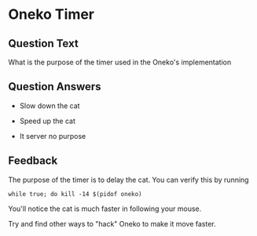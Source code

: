 # Oneko Timer

## Question Text

What is the purpose of the timer used in the Oneko's implementation

## Question Answers

+ Slow down the cat

- Speed up the cat

- It server no purpose

## Feedback

The purpose of the timer is to delay the cat. You can verify this by running

```console
while true; do kill -14 $(pidof oneko)
```

You'll notice the cat is much faster in following your mouse.

Try and find other ways to "hack" Oneko to make it move faster.
